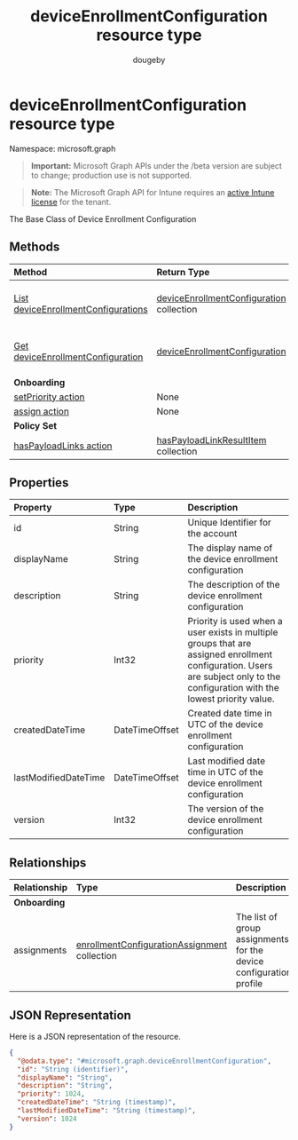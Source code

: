 ﻿---
title: "deviceEnrollmentConfiguration resource type"
description: "The Base Class of Device Enrollment Configuration"
author: "dougeby"
localization_priority: Normal
ms.prod: "intune"
doc_type: resourcePageType
---

# deviceEnrollmentConfiguration resource type

Namespace: microsoft.graph

> **Important:** Microsoft Graph APIs under the /beta version are subject to change; production use is not supported.

> **Note:** The Microsoft Graph API for Intune requires an [active Intune license](https://go.microsoft.com/fwlink/?linkid=839381) for the tenant.

The Base Class of Device Enrollment Configuration

## Methods

| Method                                                                                            | Return Type                                                                                             | Description                                                                                                                                    |
| :------------------------------------------------------------------------------------------------ | :------------------------------------------------------------------------------------------------------ | :--------------------------------------------------------------------------------------------------------------------------------------------- |
| [List deviceEnrollmentConfigurations](../api/intune-shared-deviceenrollmentconfiguration-list.md) | [deviceEnrollmentConfiguration](../resources/intune-shared-deviceenrollmentconfiguration.md) collection | List properties and relationships of the [deviceEnrollmentConfiguration](../resources/intune-shared-deviceenrollmentconfiguration.md) objects. |
| [Get deviceEnrollmentConfiguration](../api/intune-shared-deviceenrollmentconfiguration-get.md)    | [deviceEnrollmentConfiguration](../resources/intune-shared-deviceenrollmentconfiguration.md)            | Read properties and relationships of the [deviceEnrollmentConfiguration](../resources/intune-shared-deviceenrollmentconfiguration.md) object.  |
| **Onboarding**                                                                                    |                                                                                                         |                                                                                                                                                |
| [setPriority action](../api/intune-shared-deviceenrollmentconfiguration-setpriority.md)           | None                                                                                                    | Not yet documented                                                                                                                             |
| [assign action](../api/intune-shared-deviceenrollmentconfiguration-assign.md)                     | None                                                                                                    | Not yet documented                                                                                                                             |
| **Policy Set**                                                                                    |                                                                                                         |                                                                                                                                                |
| [hasPayloadLinks action](../api/intune-shared-deviceenrollmentconfiguration-haspayloadlinks.md)   | [hasPayloadLinkResultItem](../resources/intune-policyset-haspayloadlinkresultitem.md) collection        | Not yet documented                                                                                                                             |

## Properties

| Property             | Type           | Description                                                                                                                                                                    |
| :------------------- | :------------- | :----------------------------------------------------------------------------------------------------------------------------------------------------------------------------- |
| id                   | String         | Unique Identifier for the account                                                                                                                                              |
| displayName          | String         | The display name of the device enrollment configuration                                                                                                                        |
| description          | String         | The description of the device enrollment configuration                                                                                                                         |
| priority             | Int32          | Priority is used when a user exists in multiple groups that are assigned enrollment configuration. Users are subject only to the configuration with the lowest priority value. |
| createdDateTime      | DateTimeOffset | Created date time in UTC of the device enrollment configuration                                                                                                                |
| lastModifiedDateTime | DateTimeOffset | Last modified date time in UTC of the device enrollment configuration                                                                                                          |
| version              | Int32          | The version of the device enrollment configuration                                                                                                                             |

## Relationships

| Relationship   | Type                                                                                                                | Description                                                        |
| :------------- | :------------------------------------------------------------------------------------------------------------------ | :----------------------------------------------------------------- |
| **Onboarding** |                                                                                                                     |                                                                    |
| assignments    | [enrollmentConfigurationAssignment](../resources/intune-onboarding-enrollmentconfigurationassignment.md) collection | The list of group assignments for the device configuration profile |

## JSON Representation

Here is a JSON representation of the resource.

<!-- {
  "blockType": "resource",
  "keyProperty": "id",
  "@odata.type": "microsoft.graph.deviceEnrollmentConfiguration"
}
-->

```json
{
  "@odata.type": "#microsoft.graph.deviceEnrollmentConfiguration",
  "id": "String (identifier)",
  "displayName": "String",
  "description": "String",
  "priority": 1024,
  "createdDateTime": "String (timestamp)",
  "lastModifiedDateTime": "String (timestamp)",
  "version": 1024
}
```
